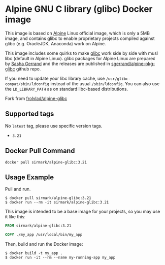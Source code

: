 # Alpine GNU C library (glibc) Docker image
This image is based on [Alpine](https://hub.docker.com/_/alpine) Linux official image, which is only a 5MB image, and contains glibc to enable proprietary projects compiled against glibc (e.g. OracleJDK, Anaconda) work on Alpine.

This image includes some quirks to make [glibc](https://www.gnu.org/software/libc/) work side by side with musl libc (default in Alpine Linux). glibc packages for Alpine Linux are prepared by [Sasha Gerrand](https://github.com/sgerrand) and the releases are published in [sgerrand/alpine-pkg-glibc](https://github.com/sgerrand/alpine-pkg-glibc) github repo.

If you need to update your libc library cache, use `/usr/glibc-compat/sbin/ldconfig` instead of the usual `/sbin/ldconfig`. You can also use the `LD_LIBRARY_PATH` as on standard libc-based distributions.

Fork from [frolvlad/alpine-glibc](https://hub.docker.com/r/frolvlad/alpine-glibc)

## Supported tags
No `latest` tag, please use specific version tags.

 - `3.21`

## Docker Pull Command

```console
docker pull sirmark/alpine-glibc:3.21
```

## Usage Example
Pull and run.
```console
$ docker pull sirmark/alpine-glibc:3.21
$ docker run --rm -it sirmark/alpine-glibc:3.21
```
This image is intended to be a base image for your projects, so you may use it like this:
```dockerfile
FROM sirmark/alpine-glibc:3.21

COPY ./my_app /usr/local/bin/my_app
```
Then, build and run the Docker image:
```console
$ docker build -t my_app .
$ docker run -it --rm --name my-running-app my_app
```
